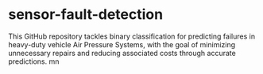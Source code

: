 # sensor-fault-detection
This GitHub repository tackles binary classification for predicting failures in heavy-duty vehicle Air Pressure Systems, with the goal of minimizing unnecessary repairs and reducing associated costs through accurate predictions.
mn